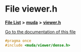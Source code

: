 

# File viewer.h

[**File List**](files.md) **>** [**muda**](dir_be047e8c00f93e2e88c2a417393a7f42.md) **>** [**viewer.h**](viewer_8h.md)

[Go to the documentation of this file](viewer_8h.md)


```C++
#pragma once
#include <muda/viewer/dense.h>
```


